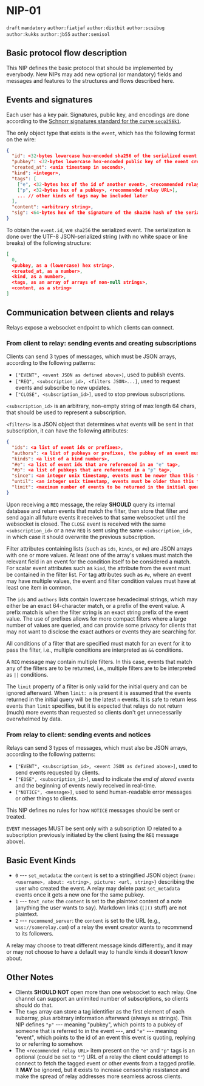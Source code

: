# NIP-01

`draft` `mandatory` `author:fiatjaf` `author:distbit` `author:scsibug` `author:kukks` `author:jb55` `author:semisol`

## Basic protocol flow description

This NIP defines the basic protocol that should be implemented by everybody.
New NIPs may add new optional (or mandatory) fields and messages and features to the structures and flows described here.

## Events and signatures

Each user has a key pair.
Signatures, public key, and encodings are done according to the [Schnorr signatures standard for the curve `secp256k1`](https://bips.xyz/340).

The only object type that exists is the `event`, which has the following format on the wire:

```json
{
  "id": <32-bytes lowercase hex-encoded sha256 of the serialized event data>,
  "pubkey": <32-bytes lowercase hex-encoded public key of the event creator>,
  "created_at": <unix timestamp in seconds>,
  "kind": <integer>,
  "tags": [
    ["e", <32-bytes hex of the id of another event>, <recommended relay URL>],
    ["p", <32-bytes hex of a pubkey>, <recommended relay URL>],
    ... // other kinds of tags may be included later
  ],
  "content": <arbitrary string>,
  "sig": <64-bytes hex of the signature of the sha256 hash of the serialized event data, which is the same as the "id" field>
}
```

To obtain the `event.id`, we `sha256` the serialized event.
The serialization is done over the UTF-8 JSON-serialized string (with no white space or line breaks) of the following structure:

```json
[
  0,
  <pubkey, as a (lowercase) hex string>,
  <created_at, as a number>,
  <kind, as a number>,
  <tags, as an array of arrays of non-null strings>,
  <content, as a string>
]
```

## Communication between clients and relays

Relays expose a websocket endpoint to which clients can connect.

### From client to relay: sending events and creating subscriptions

Clients can send 3 types of messages, which must be JSON arrays, according to the following patterns:

- `["EVENT", <event JSON as defined above>]`, used to publish events.
- `["REQ", <subscription_id>, <filters JSON>...]`, used to request events and subscribe to new updates.
- `["CLOSE", <subscription_id>]`, used to stop previous subscriptions.

`<subscription_id>` is an arbitrary, non-empty string of max length 64 chars, that should be used to represent a subscription.

`<filters>` is a JSON object that determines what events will be sent in that subscription, it can have the following attributes:

```json
{
  "ids": <a list of event ids or prefixes>,
  "authors": <a list of pubkeys or prefixes, the pubkey of an event must be one of these>,
  "kinds": <a list of a kind numbers>,
  "#e": <a list of event ids that are referenced in an "e" tag>,
  "#p": <a list of pubkeys that are referenced in a "p" tag>,
  "since": <an integer unix timestamp, events must be newer than this to pass>,
  "until": <an integer unix timestamp, events must be older than this to pass>,
  "limit": <maximum number of events to be returned in the initial query>
}
```

Upon receiving a `REQ` message, the relay **SHOULD** query its internal database and return events that match the filter, then store that filter and send again all future events it receives to that same websocket until the websocket is closed.
The `CLOSE` event is received with the same `<subscription_id>` or a new `REQ` is sent using the same `<subscription_id>`, in which case it should overwrite the previous subscription.

Filter attributes containing lists (such as `ids`, `kinds`, or `#e`) are JSON arrays with one or more values.
At least one of the array's values must match the relevant field in an event for the condition itself to be considered a match.
For scalar event attributes such as `kind`, the attribute from the event must be contained in the filter list.
For tag attributes such as `#e`, where an event may have multiple values, the event and filter condition values must have at least one item in common.

The `ids` and `authors` lists contain lowercase hexadecimal strings, which may either be an exact 64-character match, or a prefix of the event value.
A prefix match is when the filter string is an exact string prefix of the event value.
The use of prefixes allows for more compact filters where a large number of values are queried, and can provide some privacy for clients that may not want to disclose the exact authors or events they are searching for.

All conditions of a filter that are specified must match for an event for it to pass the filter, i.e., multiple conditions are interpreted as `&&` conditions.

A `REQ` message may contain multiple filters.
In this case, events that match any of the filters are to be returned, i.e., multiple filters are to be interpreted as `||` conditions.

The `limit` property of a filter is only valid for the initial query and can be ignored afterward.
When `limit: n` is present it is assumed that the events returned in the initial query will be the latest `n` events.
It is safe to return less events than `limit` specifies, but it is expected that relays do not return (much) more events than requested so clients don't get unnecessarily overwhelmed by data.

### From relay to client: sending events and notices

Relays can send 3 types of messages, which must also be JSON arrays, according to the following patterns:

- `["EVENT", <subscription_id>, <event JSON as defined above>]`, used to send events requested by clients.
- `["EOSE", <subscription_id>]`, used to indicate the _end of stored events_ and the beginning of events newly received in real-time.
- `["NOTICE", <message>]`, used to send human-readable error messages or other things to clients.

This NIP defines no rules for how `NOTICE` messages should be sent or treated.

`EVENT` messages MUST be sent only with a subscription ID related to a subscription previously initiated by the client (using the `REQ` message above).

## Basic Event Kinds

- `0` --- `set_metadata`: the `content` is set to a stringified JSON object `{name: <username>, about: <string>, picture: <url, string>}` describing the user who created the event.
A relay may delete past `set_metadata` events once it gets a new one for the same pubkey.
- `1` --- `text_note`: the `content` is set to the plaintext content of a note (anything the user wants to say).
Markdown links (`[]()` stuff) are not plaintext.
- `2` --- `recommend_server`: the `content` is set to the URL (e.g., `wss://somerelay.com`) of a relay the event creator wants to recommend to its followers.

A relay may choose to treat different message kinds differently, and it may or may not choose to have a default way to handle kinds it doesn't know about.

## Other Notes

- Clients **SHOULD NOT** open more than one websocket to each relay.
One channel can support an unlimited number of subscriptions, so clients should do that.
- The `tags` array can store a tag identifier as the first element of each subarray, plus arbitrary information afterward (always as strings).
This NIP defines `"p"` --- meaning "pubkey", which points to a pubkey of someone that is referred to in the event ---, and `"e"` --- meaning "event", which points to the id of an event this event is quoting, replying to or referring to somehow.
- The `<recommended relay URL>` item present on the `"e"` and `"p"` tags is an optional (could be set to `""`) URL of a relay the client could attempt to connect to fetch the tagged event or other events from a tagged profile.
It **MAY** be ignored, but it exists to increase censorship resistance and make the spread of relay addresses more seamless across clients.
